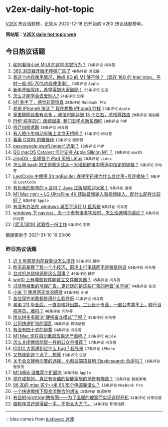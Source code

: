 # v2ex-daily-hot-topic

[V2EX](https://www.v2ex.com/) 热议话题榜，记录从 2020-12-18 日开始的 V2EX 热议话题榜单。

**网站版：[V2EX daily hot topic web](https://realleonardo.github.io/v2ex-daily-hot-topic-web/)**

## 今日热议话题

<!-- TODAY BEGIN -->

1. [如何看待小米 MIUI 的这种流氓行为？](https://www.v2ex.com/t/743466) `76条评论` `问与答`
1. [360 浏览器开始不停弹广告了](https://www.v2ex.com/t/743487) `48条评论` `浏览器`
1. [我这个内存使用情况，换成 8G 的 M1 够不够？（现在 16G 的 Intel mbp，平时一般 65-70%内存使用率）](https://www.v2ex.com/t/743470) `33条评论` `Apple`
1. [新年开始写作，希望得到大家鼓励！](https://www.v2ex.com/t/743484) `33条评论` `生活`
1. [怎么才能学会去爱别人?](https://www.v2ex.com/t/743517) `24条评论` `知乎`
1. [M1 到手了，感觉非常惊喜](https://www.v2ex.com/t/743507) `24条评论` `MacBook Pro`
1. [老爸 iPhone6 淘汰了 现在想换 iPhone8 咋样](https://www.v2ex.com/t/743490) `23条评论` `Apple`
1. [家里联网设备有点多 ，峰值时能达到 13 个左右，求推荐路由](https://www.v2ex.com/t/743514) `20条评论` `路由器`
1. [PHP 程序员们, 团结起来, 我们去学点新东西吧](https://www.v2ex.com/t/743513) `18条评论` `PHP`
1. [拆迁纠纷求助](https://www.v2ex.com/t/743500) `16条评论` `问与答`
1. [有人把小牛电动车骑上北京天桥吗？](https://www.v2ex.com/t/743471) `13条评论` `问与答`
1. [看看 CSDN 的骚操作](https://www.v2ex.com/t/743494) `12条评论` `程序员`
1. [easyswoole,swoft,hyperf 选型？](https://www.v2ex.com/t/743468) `12条评论` `PHP`
1. [QQ macOS Catalyst 何时支持 Apple Silicon M1 ？](https://www.v2ex.com/t/743520) `10条评论` `macOS`
1. [JingOS - 全球首个 iPad 风格 Linux](https://www.v2ex.com/t/743482) `10条评论` `Linux`
1. [怎么用 bash 的正则表达式从一大堆超链接中筛选中指定的链接？](https://www.v2ex.com/t/743522) `9条评论` `问与答`
1. [LeetCode 中使用 StringBuilder 连接字符串为什么会比用+号连接快？](https://www.v2ex.com/t/743492) `9条评论` `LeetCode`
1. [有玩我的世界的 v 友吗？ Java 正版服欢迎大家！](https://www.v2ex.com/t/743463) `9条评论` `游戏`
1. [M1 Mac mini + LG UltraFine 4K 还缺音频输入和视频输入，配什么配件比较好？](https://www.v2ex.com/t/743528) `8条评论` `Apple`
1. [有没有办法在 windows 桌面下运行 U 盘系统](https://www.v2ex.com/t/743465) `8条评论` `问与答`
1. [windows 下 navicat，当一个表有很多字段时，怎么快速横向滚动？](https://www.v2ex.com/t/743546) `6条评论` `问与答`
1. [[武汉/深圳] 试着找一份工作](https://www.v2ex.com/t/743543) `6条评论` `求职`

数据更新于 2021-01-10 16:23:06

<!-- TODAY END -->

### 昨日热议话题

<!-- YESTERDAY BEGIN -->

1. [近 5 年感觉内存容量没怎么提升](https://www.v2ex.com/t/743337) `58条评论` `硬件`
1. [昨天前辈教了我一个小技巧，职场上打电话而不是微信电话](https://www.v2ex.com/t/743241) `54条评论` `问与答`
1. [台式机总烧电源是这么回事？](https://www.v2ex.com/t/743336) `49条评论` `硬件`
1. [win10 上有哪些软件能建立文件服务器？](https://www.v2ex.com/t/743247) `45条评论` `问与答`
1. [讨厌电梯里的可视广告，更讨厌的是这些广告的声音“关不掉”](https://www.v2ex.com/t/743413) `44条评论` `生活`
1. [小米 11 使用两天体验感受](https://www.v2ex.com/t/743257) `41条评论` `小米`
1. [各位现在听歌都是用什么软件呀](https://www.v2ex.com/t/743394) `41条评论` `问与答`
1. [弟弟 211 毕业后，一直没啥好出路，工业设计专业，一直公考靠不上，转行当程序员，难吗？](https://www.v2ex.com/t/743322) `40条评论` `问与答`
1. [所以拼多多取消“硬核奋斗模式”了吗？](https://www.v2ex.com/t/743280) `39条评论` `问与答`
1. [公司快速扩张的混乱](https://www.v2ex.com/t/743238) `38条评论` `职场话题`
1. [有没有四十岁的前辈](https://www.v2ex.com/t/743242) `34条评论` `问与答`
1. [M1 Mac 现在自动重启现象还严重吗？](https://www.v2ex.com/t/743405) `20条评论` `Apple`
1. [怎么关闭微信弱智一样的公众号推荐？](https://www.v2ex.com/t/743256) `17条评论` `问与答`
1. [IOS14 大家遇到过什么 bug？我先来](https://www.v2ex.com/t/743244) `17条评论` `iPhone`
1. [又熬夜到这个点了，想死](https://www.v2ex.com/t/743458) `16条评论` `生活`
1. [关于全文搜索引擎的选择，小型后端项目用 Elasticsearch 合适吗？](https://www.v2ex.com/t/743402) `16条评论` `程序员`
1. [M1 MBA 请推荐个扩展坞](https://www.v2ex.com/t/743346) `16条评论` `Apple`
1. [现在成熟的，真正有价值的智能家居的场景有哪些？](https://www.v2ex.com/t/743447) `15条评论` `智能家电`
1. [96 瓦的 mbp 买个小米 65 那个电源靠谱么？](https://www.v2ex.com/t/743305) `15条评论` `MacBook Pro`
1. [一个快速做线下现金流聚合的想法](https://www.v2ex.com/t/743271) `15条评论` `奇思妙想`
1. [有目的(di)地(de)瞎折腾——为了温暖的被窝而实现远程开机](https://www.v2ex.com/t/743387) `14条评论` `分享创造`
1. [做程序员还是得留一手，不能太大方了。](https://www.v2ex.com/t/743319) `14条评论` `职场话题`

<!-- YESTERDAY END -->

---

💡 Idea comes from [justjavac 迷渡](https://github.com/justjavac/)
